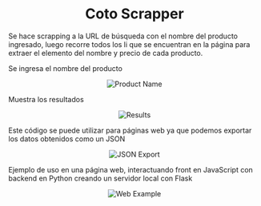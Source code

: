 <h1 align='center'>Coto Scrapper</h1>

Se hace scrapping a la URL de búsqueda con el nombre del producto ingresado, luego recorre todos los li que se encuentran en la página para extraer el elemento del nombre y precio de cada producto.

Se ingresa el nombre del producto
<p align="center">
  <img src="https://github.com/mateyyyy/Coto-Scrapping/assets/65136286/9034cc4e-7ecf-4955-8801-ec851ee26035" alt="Product Name">
</p>

Muestra los resultados
<p align="center">
  <img src="https://github.com/mateyyyy/Coto-Scrapping/assets/65136286/163d71b8-0fbd-4b91-a602-274a94563d43" alt="Results">
</p>

Este código se puede utilizar para páginas web ya que podemos exportar los datos obtenidos como un JSON
<p align="center">
  <img src="https://github.com/mateyyyy/Coto-Scrapping/assets/65136286/7fd52538-aa36-4c11-8c4b-53b678824aee" alt="JSON Export">
</p>

Ejemplo de uso en una página web, interactuando front en JavaScript con backend en Python creando un servidor local con Flask
<p align="center">
  <img src="https://github.com/mateyyyy/Coto-Scrapping/assets/65136286/398c8b9f-ca00-487a-ba23-9666e9225bd8" alt="Web Example">
</p>
